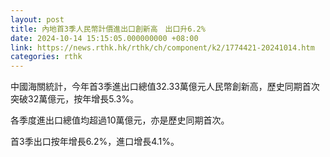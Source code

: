 ```yaml
---
layout: post
title: 內地首3季人民幣計價進出口創新高　出口升6.2%
date: 2024-10-14 15:15:05.000000000 +08:00
link: https://news.rthk.hk/rthk/ch/component/k2/1774421-20241014.htm
categories: rthk
---
```


中國海關統計，今年首3季進出口總值32.33萬億元人民幣創新高，歷史同期首次突破32萬億元，按年增長5.3%。

各季度進出口總值均超過10萬億元，亦是歷史同期首次。

首3季出口按年增長6.2%，進口增長4.1%。
